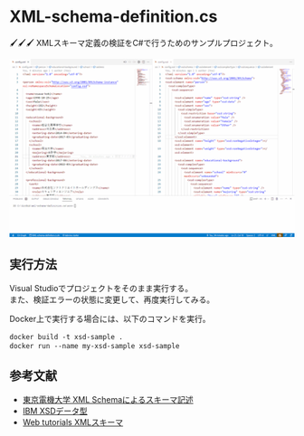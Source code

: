 # XML-schema-definition.cs

🖌🖌🖌 XMLスキーマ定義の検証をC#で行うためのサンプルプロジェクト。  

![成果物](./docs/img/fruit.gif)  

## 実行方法

Visual Studioでプロジェクトをそのまま実行する。  
また、検証エラーの状態に変更して、再度実行してみる。  

Docker上で実行する場合には、以下のコマンドを実行。  

```shell
docker build -t xsd-sample .
docker run --name my-xsd-sample xsd-sample
```

## 参考文献

- [東京電機大学 XML Schemaによるスキーマ記述](https://www.mlab.im.dendai.ac.jp/~yamada/web/xml/xmlschema.html)
- [IBM XSDデータ型](https://www.ibm.com/docs/ja/jfsm/1.1.2.1?topic=queries-xsd-data-types)
- [Web tutorials XMLスキーマ](http://memopad.bitter.jp/w3c/schema/el_element.html)
